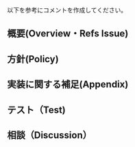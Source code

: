 以下を参考にコメントを作成してください。

## 概要(Overview・Refs Issue)
<!-- PullRequestの目的、関連するIssue番号など -->

## 方針(Policy)
<!-- このPullRequestを作るにあたって考慮したものや除外し内容 -->
<!-- 例）Symfony のXXにならって作成、2系で同様の仕様があったため など -->

## 実装に関する補足(Appendix)
<!-- コードだけではわかりづらい点など、実装するにあたってレビューアに追加で伝えておきたいこと -->

## テスト（Test)
<!-- テストを行っている範囲など、レビューアが安心できるような情報 -->

## 相談（Discussion）
<!-- 相談したいことや意見を求めたいこと -->



